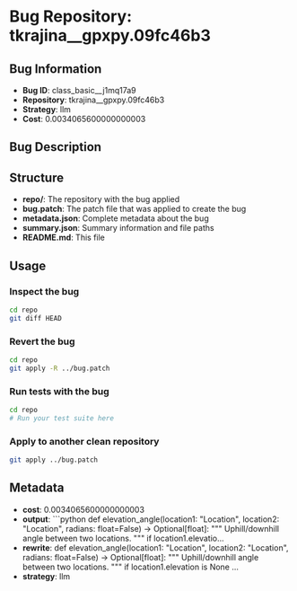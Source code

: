 # Bug Repository: tkrajina__gpxpy.09fc46b3

## Bug Information

- **Bug ID**: class_basic__j1mq17a9
- **Repository**: tkrajina__gpxpy.09fc46b3
- **Strategy**: llm
- **Cost**: 0.0034065600000000003

## Bug Description



## Structure

- **repo/**: The repository with the bug applied
- **bug.patch**: The patch file that was applied to create the bug
- **metadata.json**: Complete metadata about the bug
- **summary.json**: Summary information and file paths
- **README.md**: This file

## Usage

### Inspect the bug
```bash
cd repo
git diff HEAD
```

### Revert the bug
```bash
cd repo
git apply -R ../bug.patch
```

### Run tests with the bug
```bash
cd repo
# Run your test suite here
```

### Apply to another clean repository
```bash
git apply ../bug.patch
```

## Metadata

- **cost**: 0.0034065600000000003
- **output**: ```python
def elevation_angle(location1: "Location", location2: "Location", radians: float=False) -> Optional[float]:
    """ Uphill/downhill angle between two locations. """
    if location1.elevatio...
- **rewrite**: def elevation_angle(location1: "Location", location2: "Location", radians: float=False) -> Optional[float]:
    """ Uphill/downhill angle between two locations. """
    if location1.elevation is None ...
- **strategy**: llm
